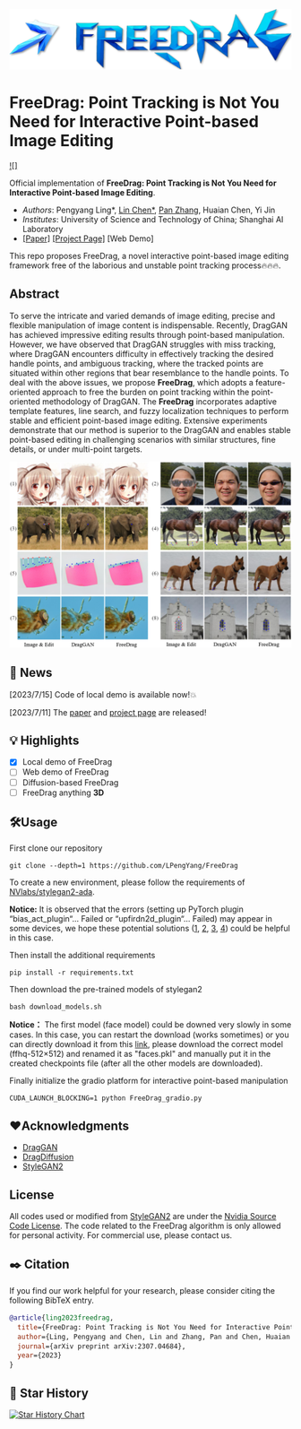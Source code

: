 <p align="center">
  <img src="./resources/logo2.png">
</p>

# FreeDrag: Point Tracking is Not You Need for Interactive Point-based Image Editing
[![]](https://user-images.githubusercontent.com/58554846/253733958-c97629a0-5928-476b-99f2-79d5f92762e7.mp4)

Official implementation of **FreeDrag: Point Tracking is Not You Need for Interactive Point-based Image Editing**.
- *Authors*: Pengyang Ling*, [Lin Chen*](https://lin-chen.site), [Pan Zhang](https://panzhang0212.github.io/), Huaian Chen, Yi Jin
- *Institutes*: University of Science and Technology of China; Shanghai AI Laboratory
- [[Paper]](https://arxiv.org/abs/2307.04684) [[Project Page]](https://lin-chen.site/projects/freedrag) [Web Demo]

This repo proposes FreeDrag, a novel interactive point-based image editing framework free of the laborious and unstable point tracking process🔥🔥🔥.

## Abstract
To serve the intricate and varied demands of image editing, precise and flexible manipulation of image content is indispensable. Recently, DragGAN has achieved impressive editing results through point-based manipulation. 
However, we have observed that DragGAN struggles with miss tracking, where DragGAN encounters difficulty in effectively tracking the desired handle points, and ambiguous tracking, where the tracked points are situated within other regions that bear resemblance to the handle points. To deal with the above issues, we propose **FreeDrag**, which adopts a feature-oriented approach to free the burden on point tracking within the point-oriented methodology of DragGAN. The **FreeDrag** incorporates adaptive template features, line search, and fuzzy localization techniques to perform stable and efficient point-based image editing. Extensive experiments demonstrate that our method is superior to the DragGAN and enables stable point-based editing in challenging scenarios with similar structures, fine details, or under multi-point targets. 
<p align="center">
  <img src="./resources/fig1.png">
</p>

## 📜 News
[2023/7/15] Code of local demo is available now!💥

[2023/7/11] The [paper](https://arxiv.org/abs/2307.04684) and [project page](https://lin-chen.site/projects/freedrag) are released!

## 💡 Highlights
- [x] Local demo of FreeDrag
- [ ] Web demo of FreeDrag
- [ ] Diffusion-based FreeDrag
- [ ] FreeDrag anything **3D**

## 🛠️Usage

First clone our repository
```
git clone --depth=1 https://github.com/LPengYang/FreeDrag
```
To create a new environment, please follow the requirements of [NVlabs/stylegan2-ada](https://github.com/NVlabs/stylegan2-ada-pytorch#requirements). 

**Notice:** It is observed that the errors (setting up PyTorch plugin “bias_act_plugin“... Failed or “upfirdn2d_plugin“... Failed) may appear in some devices, we hope these potential solutions ([1](https://blog.csdn.net/qq_15969343/article/details/129190607), [2](https://github.com/NVlabs/stylegan2-ada-pytorch/issues/155), [3](https://github.com/NVlabs/stylegan3/issues/124), [4](https://github.com/XingangPan/DragGAN/issues/106)) could be helpful in this case.

Then install the additional requirements

```
pip install -r requirements.txt
```

Then download the pre-trained models of stylegan2
```
bash download_models.sh
```
**Notice：**  The first model (face model) could be downed very slowly in some cases. In this case, you can restart the download (works sometimes) or you can directly download it from this [link](https://catalog.ngc.nvidia.com/orgs/nvidia/teams/research/models/stylegan2/files), please download the correct model (ffhq-512×512) and renamed it as "faces.pkl" and manually put it in the created checkpoints file (after all the other models are downloaded).

Finally initialize the gradio platform for interactive point-based manipulation

```
CUDA_LAUNCH_BLOCKING=1 python FreeDrag_gradio.py
```

## ❤️Acknowledgments
- [DragGAN](https://github.com/XingangPan/DragGAN/)
- [DragDiffusion](https://yujun-shi.github.io/projects/dragdiffusion.html)
- [StyleGAN2](https://github.com/NVlabs/stylegan2-ada-pytorch)
  
## License
All codes used or modified from [StyleGAN2](https://github.com/NVlabs/stylegan2-ada-pytorch) are under the [Nvidia Source Code License](https://github.com/NVlabs/stylegan3/blob/main/LICENSE.txt). 
The code related to the FreeDrag algorithm is only allowed for personal activity. For commercial use, please contact us.

## ✒️ Citation
If you find our work helpful for your research, please consider citing the following BibTeX entry.
```bibtex
@article{ling2023freedrag,
  title={FreeDrag: Point Tracking is Not You Need for Interactive Point-based Image Editing},
  author={Ling, Pengyang and Chen, Lin and Zhang, Pan and Chen, Huaian and Jin, Yi},
  journal={arXiv preprint arXiv:2307.04684},
  year={2023}
}
```

## 🌟 Star History
[![Star History Chart](https://api.star-history.com/svg?repos=LPengYang/FreeDrag&type=Date)](https://star-history.com/#LPengYang/FreeDrag&Date)
